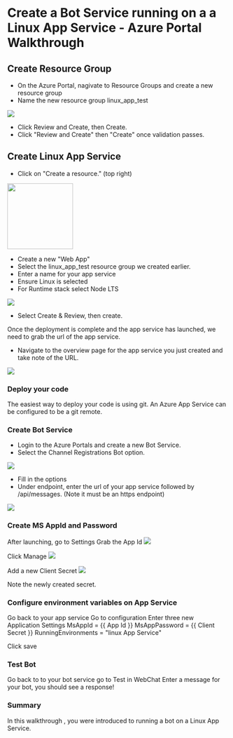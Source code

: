 # Create a Bot Service running on a a Linux App Service - Azure Portal Walkthrough

## Create Resource Group

* On the Azure Portal, nagivate to Resource Groups and create a new resource group
* Name the new resource group linux_app_test

<img src="images/resourcegroup.png">

* Click Review and Create, then Create. 
* Click "Review and Create" then "Create" once validation passes.

## Create Linux App Service

* Click on "Create a resource." (top right) 

<img src="images/create_resource.png" width="150px">

* Create a new "Web App"
* Select the linux_app_test resource group we created earlier.
* Enter a name for your app service
* Ensure Linux is selected
* For Runtime stack select Node LTS

<img src="images/webapp.png" >

* Select Create & Review, then create.

Once the deployment is complete and the app service has launched, we need to grab the url of the app service.

* Navigate to the overview page for the app service you just created and take note of the URL.

<img src="images/app_service_url.png" />

### Deploy your code 
The easiest way to deploy your code is using git. An Azure App Service can be configured to be a git remote. 


### Create Bot Service

* Login to the Azure Portals and create a new Bot Service. 
* Select the Channel Registrations Bot option.

<img src="images/bot_channels_reg.png"/>

* Fill in the options
* Under endpoint, enter the url of your app service  followed by /api/messages. (Note it must be an https endpoint)

<img src="images/bot_channels_reg_input.png" />

### Create MS AppId and Password

After launching, go to Settings
Grab the App Id
<img src="images/app_id.png"/>

Click Manage
<img src="images/manage_app_id.png"/>

Add a new Client Secret
<img src="images/client_secrets.png">

Note the newly created secret.

### Configure environment variables on App Service
Go back to your app service
Go to configuration
Enter three new Application Settings
  MsAppId = {{ App Id }}
  MsAppPassword =  {{ Client Secret }}
  RunningEnvironments = "linux App Service"

<screen shot App settings>

Click save


### Test Bot
Go back to to your bot service
go to Test in WebChat
Enter a message for your bot, you should see a response!

<screen shot Bot Running in Azure>

### Summary
In this walkthrough , you were introduced to running a bot on a Linux App Service.